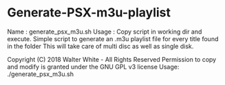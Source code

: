 # Generate-PSX-m3u-playlist

 Name : generate_psx_m3u.sh
 Usage : Copy script in working dir and execute.
 Simple script to generate an .m3u playlist file for every title found in the folder
 This will take care of multi disc as well as single disk.

 Copyright (C) 2018 Walter White - All Rights Reserved
 Permission to copy and modify is granted under the GNU GPL v3 license
 Usage: ./generate_psx_m3u.sh
 
